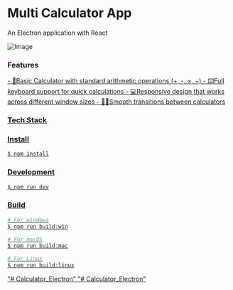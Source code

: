 # Multi Calculator App

An Electron application with React

![Image](https://github.com/user-attachments/assets/e2d6fbc4-988f-46ab-bf9e-fa546e92da44)

### Features
<u>
- 📱Basic Calculator with standard arithmetic operations (+, -, ×, ÷)
- ⌨️Full keyboard support for quick calculations
- 💻Responsive design that works across different window sizes
- 👍🏻Smooth transitions between calculators

### Tech Stack


### Install

```bash
$ npm install
```

### Development

```bash
$ npm run dev
```

### Build

```bash
# For windows
$ npm run build:win

# For macOS
$ npm run build:mac

# For Linux
$ npm run build:linux
```
"# Calculator_Electron" 
"# Calculator_Electron" 
